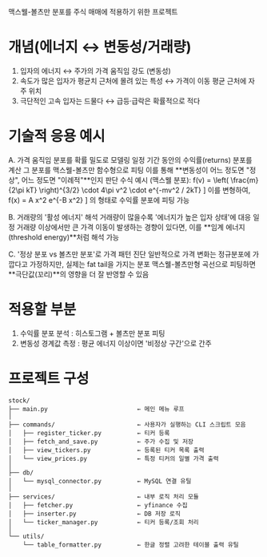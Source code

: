 맥스웰-볼츠만 분포를 주식 매매에 적용하기 위한 프로젝트

# 개념(에너지 ↔ 변동성/거래량)
 1. 입자의 에너지 ↔ 주가의 가격 움직임 강도 (변동성)
 2. 속도가 많은 입자가 평균치 근처에 몰려 있는 특성 ↔ 가격이 이동 평균 근처에 자주 위치
 3. 극단적인 고속 입자는 드물다 ↔ 급등·급락은 확률적으로 적다

# 기술적 응용 예시
A. 가격 움직임 분포를 확률 밀도로 모델링
  일정 기간 동안의 수익률(returns) 분포를 계산
  그 분포를 맥스웰-볼츠만 함수형으로 피팅
  이를 통해 **변동성이 어느 정도면 "정상", 어느 정도면 "이례적"**인지 판단
  수식 예시 (맥스웰 분포):
  f(v) = \left( \frac{m}{2\pi kT} \right)^{3/2} \cdot 4\pi v^2 \cdot e^{-mv^2 / 2kT}
  ]
  이를 변형하여,
  f(x) = A x^2 e^{-B x^2}
  ]
  의 형태로 수익률 분포에 피팅 가능

B. 거래량의 '활성 에너지' 해석
  거래량이 많을수록 '에너지가 높은 입자 상태'에 대응
  일정 거래량 이상에서만 큰 가격 이동이 발생하는 경향이 있다면, 이를 **임계 에너지(threshold energy)**처럼 해석 가능

C. '정상 분포 vs 볼츠만 분포'로 가격 패턴 진단
  일반적으로 가격 변화는 정규분포에 가깝다고 가정하지만, 실제는 fat tail을 가지는 분포
  맥스웰-볼츠만형 곡선으로 피팅하면 **극단값(꼬리)**의 영향을 더 잘 반영할 수 있음

# 적용할 부분
1. 수익률 분포 분석 : 히스토그램 + 볼츠만 분포 피팅
2. 변동성 경계값 측정 : 평균 에너지 이상이면 '비정상 구간'으로 간주

# 프로젝트 구성
```
stock/
├── main.py                         ← 메인 메뉴 루프
│
├── commands/                       ← 사용자가 실행하는 CLI 스크립트 모음
│   ├── register_ticker.py          ← 티커 등록
│   ├── fetch_and_save.py           ← 주가 수집 및 저장
│   ├── view_tickers.py             ← 등록된 티커 목록 출력
│   └── view_prices.py              ← 특정 티커의 일별 가격 출력
│
├── db/
│   └── mysql_connector.py          ← MySQL 연결 유틸
│
├── services/                       ← 내부 로직 처리 모듈
│   ├── fetcher.py                  ← yfinance 수집
│   ├── inserter.py                 ← DB 저장 로직
│   └── ticker_manager.py           ← 티커 등록/조회 처리
│
└── utils/
    └── table_formatter.py          ← 한글 정렬 고려한 테이블 출력 유틸
```
